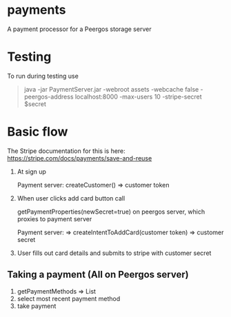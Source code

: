 # payments
A payment processor for a Peergos storage server


# Testing
To run during testing use
> java -jar PaymentServer.jar -webroot assets -webcache false -peergos-address localhost:8000 -max-users 10 -stripe-secret $secret

# Basic flow
The Stripe documentation for this is here: https://stripe.com/docs/payments/save-and-reuse

1. At sign up

   Payment server: createCustomer() => customer token
2. When user clicks add card button call

   getPaymentProperties(newSecret=true) on peergos server, which proxies to payment server
   
   Payment server: => createIntentToAddCard(customer token) => customer secret
3. User fills out card details and submits to stripe with customer secret

## Taking a payment (All on Peergos server)
1. getPaymentMethods => List<payment method>
2. select most recent payment method
3. take payment